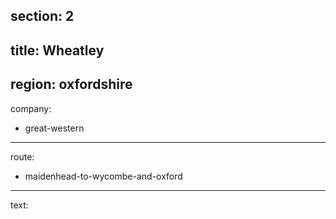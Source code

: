 section: 2
----
title: Wheatley
----
region: oxfordshire
----
company:
- great-western
----
route:
- maidenhead-to-wycombe-and-oxford
----
text:
